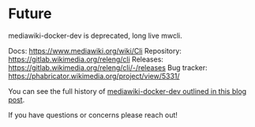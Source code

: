 # Future

mediawiki-docker-dev is deprecated, long live mwcli.

Docs: https://www.mediawiki.org/wiki/Cli
Repository: https://gitlab.wikimedia.org/releng/cli
Releases: https://gitlab.wikimedia.org/releng/cli/-/releases
Bug tracker: https://phabricator.wikimedia.org/project/view/5331/

You can see the full history of [mediawiki-docker-dev outlined in this blog post](https://addshore.com/2021/05/mediawiki-docker-dev-a-history/).

If you have questions or concerns please reach out!
